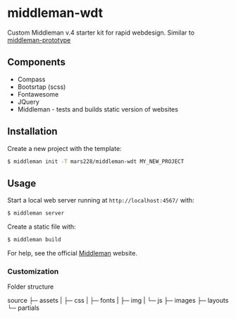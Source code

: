 # middleman-wdt

Custom Middleman v.4 starter kit for rapid webdesign. Similar to [middleman-prototype](https://github.com/skatkov/middleman-prototype)

## Components

- Compass
- Bootsrtap (scss)
- Fontawesome
- JQuery
- Middleman - tests and builds static version of websites

## Installation

Create a new project with the template:

```bash
$ middleman init -T mars228/middleman-wdt MY_NEW_PROJECT
```

## Usage

Start a local web server running at `http://localhost:4567/` with:

```bash
$ middleman server
```

Create a static file with:

```bash
$ middleman build
```

For help, see the official [Middleman](http://middlemanapp.com) website.

### Customization

Folder structure

source
├─ assets
|  ├─ css
|  ├─ fonts
|  ├─ img
|  └─ js
├─ images
├─ layouts
└─ partials
